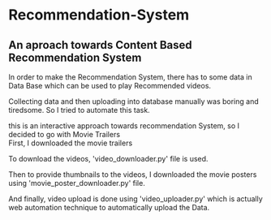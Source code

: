 # Recommendation-System
## An aproach towards Content Based Recommendation System

In order to make the Recommendation System, there has to some data in Data Base which can be used to play Recommended videos.  

Collecting data and then uploading into database manually was boring and tiredsome. So I tried to automate this task.  

<div class="text-blue mb-2">this is an interactive approach towards recommendation System, so I decided to go with Movie Trailers
</div>First, I downloaded the movie trailers  

To download the videos, 'video_downloader.py' file is used.  

Then to provide thumbnails to the videos, I downloaded the movie posters using 'movie_poster_downloader.py' file.  

And finally, video upload is done using 'video_uploader.py' which is actually web automation technique to automatically upload the Data.  

